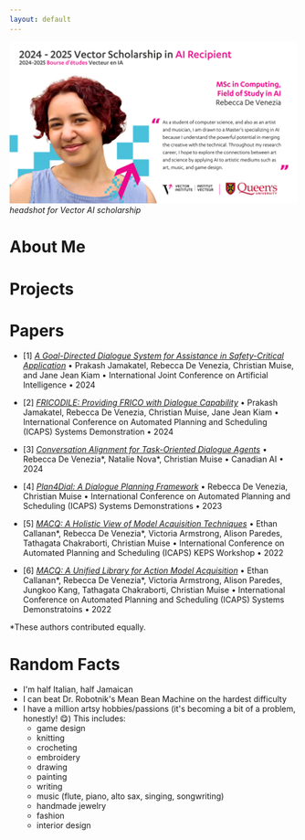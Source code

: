```yaml
---
layout: default
---
```

![profile](./imgs/vector-profile.png)
*headshot for Vector AI scholarship*

# About Me


# Projects

# Papers

- [1] [*A Goal-Directed Dialogue System for Assistance in Safety-Critical Application*](https://www.ijcai.org/proceedings/2024/0870.pdf) • Prakash Jamakatel, Rebecca De Venezia, Christian Muise, and Jane Jean Kiam • International Joint Conference on Artificial Intelligence  • 2024  

- [2] [*FRICODILE: Providing FRICO with Dialogue Capability*](https://openreview.net/pdf?id=RBl83m6ZIi) • Prakash Jamakatel, Rebecca De Venezia, Christian Muise, Jane Jean Kiam • International Conference on Automated Planning and Scheduling (ICAPS) Systems Demonstration • 2024

- [3] [*Conversation Alignment for Task-Oriented Dialogue Agents*](https://assets.pubpub.org/p73l386a/De%20Venezia-21716794399416.pdf) • Rebecca De Venezia*, Natalie Nova*, Christian Muise • Canadian AI • 2024

- [4] [*Plan4Dial: A Dialogue Planning Framework*](https://icaps23.icaps-conference.org/demos/papers/8139_paper.pdf) • Rebecca De Venezia, Christian Muise • International Conference on Automated Planning and Scheduling (ICAPS) Systems Demonstrations • 2023

- [5] [*MACQ: A Holistic View of Model Acquisition Techniques*](https://arxiv.org/pdf/2206.06530) • Ethan Callanan*, Rebecca De Venezia*, Victoria Armstrong, Alison Paredes, Tathagata Chakraborti, Christian Muise • 
International Conference on Automated Planning and Scheduling (ICAPS) KEPS Workshop • 2022

- [6] [*MACQ: A Unified Library for Action Model Acquisition*](https://icaps22.icaps-conference.org/demos/ICAPS_2022_paper_378.pdf) • Ethan Callanan*, Rebecca De Venezia*, Victoria Armstrong, Alison Paredes, Jungkoo Kang, Tathagata Chakraborti, Christian Muise • International Conference on Automated Planning and Scheduling (ICAPS) Systems Demonstratoins • 2022


*These authors contributed equally.


# Random Facts
- I'm half Italian, half Jamaican
- I can beat Dr. Robotnik's Mean Bean Machine on the hardest difficulty
- I have a million artsy hobbies/passions (it's becoming a bit of a problem, honestly! 😋) This includes:
  - game design
  - knitting
  - crocheting
  - embroidery
  - drawing
  - painting
  - writing
  - music (flute, piano, alto sax, singing, songwriting)
  - handmade jewelry
  - fashion
  - interior design
